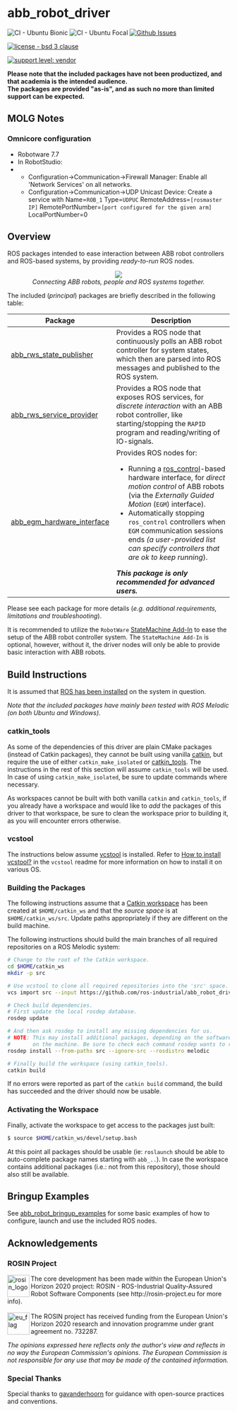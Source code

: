 # abb_robot_driver

![CI - Ubuntu Bionic](https://github.com/ros-industrial/abb_robot_driver/workflows/CI%20-%20Ubuntu%20Bionic/badge.svg)
![CI - Ubuntu Focal](https://github.com/ros-industrial/abb_robot_driver/workflows/CI%20-%20Ubuntu%20Focal/badge.svg)
[![Github Issues](https://img.shields.io/github/issues/ros-industrial/abb_robot_driver.svg)](http://github.com/ros-industrial/abb_robot_driver/issues)

[![license - bsd 3 clause](https://img.shields.io/:license-BSD%203--Clause-blue.svg)](https://opensource.org/licenses/BSD-3-Clause)

[![support level: vendor](https://img.shields.io/badge/support%20level-vendor-brightgreen.svg)](http://rosindustrial.org/news/2016/10/7/better-supporting-a-growing-ros-industrial-software-platform)

**Please note that the included packages have not been productized, and that academia is the intended audience.**\
**The packages are provided "as-is", and as such no more than limited support can be expected.**

## MOLG Notes
### Omnicore configuration
- Robotware 7.7
- In RobotStudio:
- - Configuration->Communication->Firewall Manager: Enable all 'Network Services' on all networks.
  - Configuration->Communication->UDP Unicast Device: Create a service with Name=`ROB_1` Type=`UDPUC` RemoteAddress=`[rosmaster IP]` RemotePortNumber=`[port configured for the given arm]` LocalPortNumber=0

## Overview

ROS packages intended to ease interaction between ABB robot controllers and ROS-based systems, by providing *ready-to-run* ROS nodes.

<p align="center">
  <img src="docs/images/abb_robots_people_ros.png">
  <br>
  <i>Connecting ABB robots, people and ROS systems together.</i>
</p>

The included (*principal*) packages are briefly described in the following table:

| Package | Description |
| --- | --- |
| [abb_rws_state_publisher](abb_rws_state_publisher) | Provides a ROS node that continuously polls an ABB robot controller for system states, which then are parsed into ROS messages and published to the ROS system. |
| [abb_rws_service_provider](abb_rws_service_provider) | Provides a ROS node that exposes ROS services, for *discrete interaction* with an ABB robot controller, like starting/stopping the `RAPID` program and reading/writing of IO-signals. |
| [abb_egm_hardware_interface](abb_egm_hardware_interface) | Provides ROS nodes for:<br><ul><li>Running a [ros_control](http://wiki.ros.org/ros_control)-based hardware interface, for *direct motion control* of ABB robots (via the *Externally Guided Motion* (`EGM`) interface).</li><li>Automatically stopping `ros_control` controllers when `EGM` communication sessions ends *(a user-provided list can specify controllers that are ok to keep running*).</li></ul>***This package is only recommended for advanced users.*** |

Please see each package for more details (*e.g. additional requirements, limitations and troubleshooting*).

It is recommended to utilize the `RobotWare` [StateMachine Add-In](https://github.com/Amin173/statemachine_add_in_rw7) to ease the setup of the ABB robot controller system. The `StateMachine Add-In` is optional, however, without it, the driver nodes will only be able to provide basic interaction with ABB robots.

## Build Instructions

It is assumed that [ROS has been installed](http://wiki.ros.org/ROS/Installation) on the system in question.

*Note that the included packages have mainly been tested with ROS Melodic (on both Ubuntu and Windows).*

### catkin_tools

As some of the dependencies of this driver are plain CMake packages (instead of Catkin packages), they cannot be built using vanilla [catkin](http://wiki.ros.org/catkin), but require the use of either `catkin_make_isolated` or [catkin_tools](https://catkin-tools.readthedocs.io/en/latest).
The instructions in the rest of this section will assume `catkin_tools` will be used.
In case of using `catkin_make_isolated`, be sure to update commands where necessary.

As workspaces cannot be built with both vanilla `catkin` and `catkin_tools`, if you already have a workspace and would like to *add* the packages of this driver to that workspace, be sure to clean the workspace prior to building it, as you will encounter errors otherwise.

### vcstool

The instructions below assume [vcstool](https://github.com/dirk-thomas/vcstool) is installed.
Refer to [How to install vcstool?](https://github.com/dirk-thomas/vcstool#how-to-install-vcstool) in the `vcstool` readme for more information on how to install it on various OS.

### Building the Packages

The following instructions assume that a [Catkin workspace](http://wiki.ros.org/catkin/Tutorials/create_a_workspace) has been created at `$HOME/catkin_ws` and that the *source space* is at `$HOME/catkin_ws/src`. Update paths appropriately if they are different on the build machine.

The following instructions should build the main branches of all required repositories on a ROS Melodic system:

```bash
# Change to the root of the Catkin workspace.
cd $HOME/catkin_ws
mkdir -p src

# Use vcstool to clone all required repositories into the 'src' space.
vcs import src --input https://github.com/ros-industrial/abb_robot_driver/raw/master/pkgs.repos

# Check build dependencies.
# First update the local rosdep database.
rosdep update

# And then ask rosdep to install any missing dependencies for us.
# NOTE: This may install additional packages, depending on the software installed
#       on the machine. Be sure to check each command rosdep wants to run.
rosdep install --from-paths src --ignore-src --rosdistro melodic

# Finally build the workspace (using catkin_tools).
catkin build
```

If no errors were reported as part of the `catkin build` command, the build has succeeded and the driver should now be usable.

### Activating the Workspace

Finally, activate the workspace to get access to the packages just built:

```bash
$ source $HOME/catkin_ws/devel/setup.bash
```

At this point all packages should be usable (ie: `roslaunch` should be able to auto-complete package names starting with `abb_..`). In case the workspace contains additional packages (i.e.: not from this repository), those should also still be available.

## Bringup Examples

See [abb_robot_bringup_examples](abb_robot_bringup_examples) for some basic examples of how to configure, launch and use the included ROS nodes.

## Acknowledgements

### ROSIN Project

<p>
  <a href="http://rosin-project.eu">
    <img src="http://rosin-project.eu/wp-content/uploads/rosin_ack_logo_wide.png" alt="rosin_logo" height="50" align="left">
  </a>
  The core development has been made within the European Union's Horizon 2020 project: ROSIN - ROS-Industrial Quality-Assured Robot Software Components (see http://rosin-project.eu for more info).
  <br><br>
  <img src="http://rosin-project.eu/wp-content/uploads/rosin_eu_flag.jpg" alt="eu_flag" height="50" align="left">
  The ROSIN project has received funding from the European Union's Horizon 2020 research and innovation programme under grant agreement no. 732287.
</p>

*The opinions expressed here reflects only the author's view and reflects in no way the European Commission's opinions. The European Commission is not responsible for any use that may be made of the contained information.*

### Special Thanks

Special thanks to [gavanderhoorn](https://github.com/gavanderhoorn) for guidance with open-source practices and conventions.
